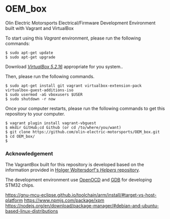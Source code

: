 # OEM_box
Olin Electric Motorsports Electrical/Firmware Development Environment built with Vagrant and VirtualBox

To start using this _Vagrant_ environment, please run the following commands:
```
$ sudo apt-get update
$ sudo apt-get upgrade
```
Download [_VirtualBox 5.2.16_](https://www.virtualbox.org/wiki/Linux_Downloads) appropriate for you system..

Then, please run the following commands.
```
$ sudo apt-get install git vagrant virtualbox-extension-pack virtualbox-guest-additions-iso
$ sudo usermod -aG vboxusers $USER
$ sudo shutdown -r now
```

Once your computer restarts, please run the following commands to get this repository to your computer.
```
$ vagrant plugin install vagrant-vbguest
$ mkdir GitHub;cd Github (or cd /to/where/you/want)
$ git clone https://github.com/olin-electric-motorsports/OEM_box.git
$ cd OEM_box/
$ 
```

### Acknowledgement
The VagrantBox built for this repository is developed based on the information provided in [Holger Woltersdorf's _Helpers_ repository](https://github.com/hollodotme/Helpers/blob/master/Tutorials/vagrant/self-hosted-vagrant-boxes-with-versioning.md).

The development environment use [OpenOCD](https://sourceforge.net/p/openocd/code/ci/master/tree/) and [GDB](https://gnu-mcu-eclipse.github.io/debug/install/) for developing STM32 chips.

https://gnu-mcu-eclipse.github.io/toolchain/arm/install/#target-vs-host-platform
https://www.npmjs.com/package/xpm
https://nodejs.org/en/download/package-manager/#debian-and-ubuntu-based-linux-distributions
